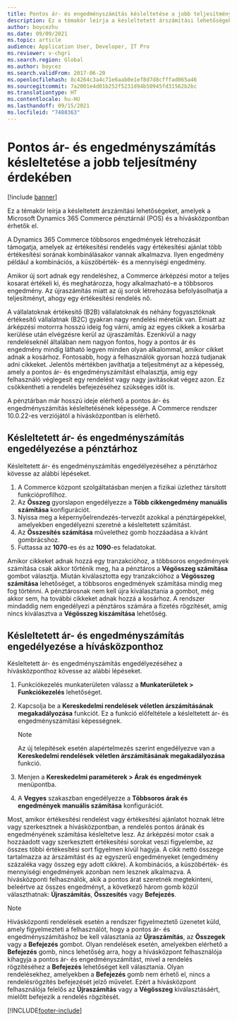 ```yaml
---
title: Pontos ár- és engedményszámítás késleltetése a jobb teljesítmény érdekében
description: Ez a témakör leírja a késleltetett árszámítási lehetőségeket, amelyek a Microsoft Dynamics 365 Commerce pénztárnál (POS) és a hívásközpontban érhetők el.
author: boycezhu
ms.date: 09/09/2021
ms.topic: article
audience: Application User, Developer, IT Pro
ms.reviewer: v-chgri
ms.search.region: Global
ms.author: boycez
ms.search.validFrom: 2017-06-20
ms.openlocfilehash: 8c4264c3a4c71e6aab0e1ef8d7d8cfffad065a46
ms.sourcegitcommit: 7a2001e4d01b252f5231d94b50945fd31562b2bc
ms.translationtype: HT
ms.contentlocale: hu-HU
ms.lasthandoff: 09/15/2021
ms.locfileid: "7488363"
---
```

# <a name="delay-exact-price-and-discount-calculation-for-improved-performance"></a>Pontos ár- és engedményszámítás késleltetése a jobb teljesítmény érdekében

[!include [banner](includes/banner.md)]

Ez a témakör leírja a késleltetett árszámítási lehetőségeket, amelyek a Microsoft Dynamics 365 Commerce pénztárnál (POS) és a hívásközpontban érhetők el.

A Dynamics 365 Commerce többsoros engedmények létrehozását támogatja, amelyek az értékesítési rendelés vagy értékesítési ajánlat több értékesítési sorának kombinálásakor vannak alkalmazva. Ilyen engedmény például a kombinációs, a küszöbérték- és a mennyiségi engedmény.

Amikor új sort adnak egy rendeléshez, a Commerce árképzési motor a teljes kosarat értékeli ki, és meghatározza, hogy alkalmazható-e a többsoros engedmény. Az újraszámítás miatt az új sorok létrehozása befolyásolhatja a teljesítményt, ahogy egy értékesítési rendelés nő.

A vállalatoknak értékesítő (B2B) vállalatoknak és néhány fogyasztóknak értékesítő vállalatnak (B2C) gyakran nagy rendelési méretük van. Emiatt az árképzési motorrra hosszú ideig fog várni, amíg az egyes cikkek a kosárba kerülése után elvégzésre kerül az újraszámítás. Ezenkívül a nagy rendeléseknél általában nem nagyon fontos, hogy a pontos ár és engedmény mindig látható legyen minden olyan alkalommal, amikor cikket adnak a kosárhoz. Fontosabb, hogy a felhasználók gyorsan hozzá tudjanak adni cikkeket. Jelentős mértékben javíthatja a teljesítményt az a képesség, amely a pontos ár- és engedményszámítást elhalasztja, amíg egy felhasználó véglegesít egy rendelést vagy nagy javításokat végez azon. Ez csökkentheti a rendelés befejezéséhez szükséges időt is.

A pénztárban már hosszú ideje elérhető a pontos ár- és engedményszámítás késleltetésének képessége. A Commerce rendszer 10.0.22-es verziójától a hívásközpontban is elérhető.

## <a name="enable-delayed-price-and-discount-calculation-for-pos"></a>Késleltetett ár- és engedményszámítás engedélyezése a pénztárhoz

Késleltetett ár- és engedményszámítás engedélyezéséhez a pénztárhoz kövesse az alábbi lépéseket.

1. A Commerce központ szolgáltatásban menjen a fizikai üzlethez társított funkcióprofilhoz.
1. Az **Összeg** gyorslapon engedélyezze a **Több cikkengedmény manuális számítása** konfigurációt.
1. Nyissa meg a képernyőelrendezés-tervezőt azokkal a pénztárgépekkel, amelyekben engedélyezni szeretné a késleltetett számítást.
1. Az **Összesítés számítása** művelethez gomb hozzáadása a kívánt gombrácshoz.
1. Futtassa az **1070**-es és az **1090**-es feladatokat.

Amikor cikkeket adnak hozzá egy tranzakcióhoz, a többsoros engedmények számítása csak akkor történik meg, ha a pénztáros a **Végösszeg számítása** gombot választja. Miután kiválasztotta egy tranzakcióhoz a **Végösszeg számítása** lehetőséget, a többsoros engedmények számítása mindig meg fog történni. A pénztárosnak nem kell újra kiválasztania a gombot, még akkor sem, ha további cikkeket adnak hozzá a kosárhoz. A rendszer mindaddig nem engedélyezi a pénztáros számára a fizetés rögzítését, amíg nincs kiválasztva a **Végösszeg kiszámítása** lehetőség.

## <a name="enable-delayed-price-and-discount-calculation-for-call-center"></a>Késleltetett ár- és engedményszámítás engedélyezése a hívásközponthoz

Késleltetett ár- és engedményszámítás engedélyezéséhez a hívásközponthoz kövesse az alábbi lépéseket.

1. Funkciókezelés munkaterületen válassz a **Munkaterületek \> Funkciókezelés** lehetőséget.
1. Kapcsolja be a **Kereskedelmi rendelések véletlen árszámításának megakadályozása** funkciót. Ez a funkció előfeltétele a késleltetett ár- és engedményszámítási képességnek.

    > [!NOTE]
    > Az új telepítések esetén alapértelmezés szerint engedélyezve van a **Kereskedelmi rendelések véletlen árszámításának megakadályozása** funkció.

1. Menjen a **Kereskedelmi paraméterek \> Árak és engedmények** menüpontba.
1. A **Vegyes** szakaszban engedélyezze a **Többsoros árak és engedmények manuális számítása** konfigurációt.

Most, amikor értékesítési rendelést vagy értékesítési ajánlatot hoznak létre vagy szerkesztnek a hívásközpontban, a rendelés pontos árának és engedményének számítása késleltetve lesz. Az árképzési motor csak a hozzáadott vagy szerkesztett értékesítési sorokat veszi figyelembe, az összes többi értékesítési sort figyelmen kívül hagyja. A cikk nettó összege tartalmazza az árszámítást és az egyszerű engedményeket (engedmény százaléka vagy összeg egy adott cikkre). A kombinációs, a küszöbérték- és mennyiségi engedmények azonban nem lesznek alkalmazva. A hívásközponti felhasználók, akik a pontos árat szeretnék megtekinteni, beleértve az összes engedményt, a következő három gomb közül választhatnak: **Újraszámítás**, **Összesítés** vagy **Befejezés**.

> [!NOTE]
> Hívásközponti rendelések esetén a rendszer figyelmeztető üzenetet küld, amely figyelmezteti a felhasználót, hogy a pontos ár- és engedményszámításhoz be kell választania az **Újraszámítás**, az **Összegek** vagy a **Befejezés** gombot. Olyan rendelések esetén, amelyekben elérhető a **Befejezés** gomb, nincs lehetőség arra, hogy a hívásközpont felhasználója kihagyja a pontos ár- és engedményszámítást, mivel a rendelés rögzítéséhez a **Befejezés** lehetőséget kell választania. Olyan rendelésekhez, amelyekben a **Befejezés** gomb nem érhető el, nincs a rendelésrögzítés befejezését jelző művelet. Ezért a hívásközpont felhasználója felelős az **Újraszámítás** vagy a **Végösszeg** kiválasztásáért, mielőtt befejezik a rendelés rögzítését.

[!INCLUDE[footer-include](../includes/footer-banner.md)]
